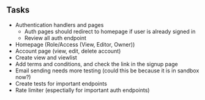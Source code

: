 ## Tasks

- Authentication handlers and pages
  - Auth pages should redirect to homepage if user is already signed in
  - Review all auth endpoint
- Homepage (Role/Access (View, Editor, Owner))
- Account page (view, edit, delete account)
- Create view and viewlist
- Add terms and conditions, and check the link in the signup page
- Email sending needs more testing (could this be because it is in sandbox now?)
- Create tests for important endpoints
- Rate limiter (espectially for important auth endpoints)

